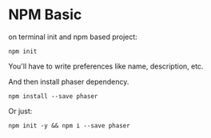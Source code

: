 # NPM Basic

on terminal init and npm based project:
```shell
npm init
```
You'll have to write preferences like name, description, etc.

And then install phaser dependency.
```shell
npm install --save phaser
```

Or just:
```shell
npm init -y && npm i --save phaser
```